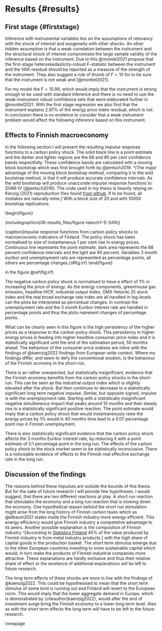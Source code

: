 

# Results {#results}

## First stage {#firststage}

Inference with instrumental variables lies on the assumptions of relevancy with the shock of interest and exogeneity with other shocks. An other hidden assumption is that a weak correlation between the instrument and the structural shock of interest compromises the large sample validity of the inference based on the instrument. Due to this @montiel2021 propose that the first-stage heteroskedasticity-robust F-statistic between the instrument and the VAR-residual should be reported as a measure of the strength of the instrument. They also suggest a rule of thumb of $F > 10$ for to be sure that the instrument is not weak and  [@montiel2021].

For my model the $F = 10.99$, which would imply that the instrument is strong enough to be used with standard inference and there is no need to use the weak-instrument robust confidence sets that were elaborated further in @montiel2021. With the first stage regression we also find that the instrument explains $2.97\%$ of the energy price index residual, which is not . In conclusion there is no evidence to consider that a weak instrument problem would affect the following inference based on this instrument.

## Effects to Finnish macroeconomy 

In the following section I will present the resulting impulse response functions to a carbon policy shock. The solid black line is a point estimate and the darker and lighter regions are the 68 and 90 per cent confidence bands respectfully. These confidence bands are calculated with a moving block bootstrap which was first brought forth by @jentsch2019. ^[The major advantage of the moving block bootstrap method, comparing it to the wild bootstrap method, is that it will produce accurate confidence intervals. As the wild bootstrap will produce unaccurate impulse response functions to SVAR-IV [@jentsch2016]. The code used in my thesis is heavily relying on Känzig (2021) reproduction files found [from github](https://github.com/dkaenzig/replicationOilSupplyNews). If to be found, all  mistakes are naturally mine.] With a block size of 20 and with $10 000$ bootstrap replications.  

\begin{figure}

\includegraphics{06-results_files/figure-latex/irf-1} \hfill{}

\caption{Impulse response functions from carbon policy shocks to macroeconomic indicators of Finland. The policy shock has been normalised to size of instantaneous 1 per cent rise in energy prices. Continuous line represents the point estimate, dark area  represents the 68 percent confidence intervals and the light are 90 percent. Variables 3 month euribor and unemployment rate are represented as percentage points, all others are percentage changes.}(\#fig:irf)
\end{figure}

in the figure \@ref(fig:irf)

The negative carbon policy shock is normalised to have a effect of $1\%$ in increasing the price of energy. As the energy components, greenhouse gas emission, headline HICP, industrial output index,  OMX Helsinki 25 stock index and the real broad exchange rate index are all handled in log-levels can the plots be interpreted as percentual changes. In contrast the unemployment rate and the 3 month Euribor interest rate are handled in percentage points and thus the plots represent changes of percentage points.

What can be clearly seen in this figure is the high persistency of the higher prices as a response to the carbon policy shock. This persistency in higher energy prices is feeding into higher headline consumer price index and it is statistically significant until the end of the estimation period, $50$ months ahead. The behaviour of the consumer price indexes are inline with the findings of @kaenzig2022 findings from European wide context. Where my findings differ, and seem to defy the conventional wisdom, is the behaviour of the Finnish economy in the short-run. 

There is an rather unexpected, but statistically insignificant, evidence that the Finnish economy benefits from the carbon policy shocks in the short-run. This can be seen as the industrial output index which is slightly elevated after the shock. But then continues to decrease to a statistically significant long term negative impulse. Similar, but opposite signed, impulse is with the unemployment rate. Starting with a statistically insignificant negative simultaneous impact that peaks around 10 months and then steady rise to a statistically significant positive reaction. The point estimate would imply that a carbon policy shock that would instantaneously raise the energy prices by 1% would in $40$ months time lead to a $0.07$ percentage point rise in Finnish unemployment. 

There is also statistically significant evidence that the carbon policy shock affects the $3$ months Euribor interest rate, by reducing it with a point estimate of 0.1 percentage point in the long run. The effects of the carbon policy shock to the stock market seem to be statistically inconclusive. There is a noticeable evidence of effects to the Finnish real effective exchange rate in the long run.    

## Discussion of the findings

The reasons behind these impulses are outside the bounds of this thesis. But for the sake of future research I will provide few hypotheses. I would suggest, that there are two different reactions at play. A short run reaction that stimulates the economy and a long run reaction that is slowing down the economy. One hypothetical reason behind the short run stimulation might arise from the long history of Finnish carbon taxes which as @elbaum2021 states made the Finnish industry more energy efficient. This energy efficiency would give Finnish industry a competetive advantage to its peers. Another possible explanation is the composition of Finnish industry ^[According to [Statistics Finland](https://www.stat.fi/til/tti/2020/tti_2020_2021-07-01_tie_001_en.html) 45% of the value produced by Finnish industry is from metal industry products.]  with the high share of capital goods in the production basket. The short term stimulus emerge due to the other European countries investing to more sustainable capital which would, in turn make the products of Finnish industrial companies more attractive. These explanations are hardly exclusive and thus their relative share of effect or the existence of additional explanations will be left to future research.

The long term effects of these shocks are more in line with the findings of @kaenzig2022. This could be hypothesised to mean that the short term stimulus of some kind is running out and Finland will revert to the European norm. This would imply that the lower aggregate demand in Europe, which is demonstrated by \citeauthor{kaenzig2022}, would after the end of investment surge bring the Finnish economy to a lower long term level. Also as with the short term effects the long term will have to be left to the future research. 

\newpage
